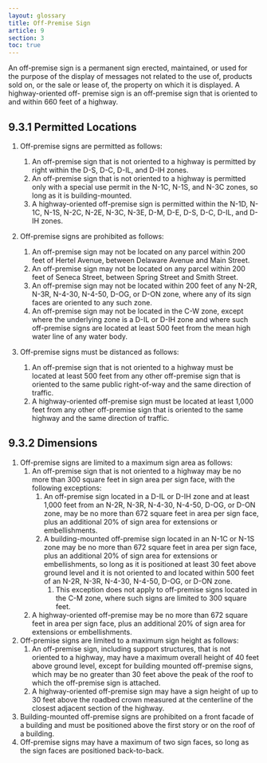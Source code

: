 ```yaml
---
layout: glossary
title: Off-Premise Sign
article: 9
section: 3
toc: true
---
```


An off-premise sign is a permanent sign erected, maintained, or used for the purpose of the display of messages not related to the use of, products sold on, or the sale or lease of, the property on which it is displayed. A highway-oriented off- premise sign is an off-premise sign that is oriented to and within 660 feet of a highway.

## 9.3.1 Permitted Locations

1. Off-premise signs are permitted as follows:

   1. An off-premise sign that is not oriented to a highway is permitted by right within the D-S, D-C, D-IL, and D-IH zones.
   2. An off-premise sign that is not oriented to a highway is permitted only with a special use permit in the N-1C, N-1S, and N-3C zones, so long as it is building-mounted.
   3. A highway-oriented off-premise sign is permitted within the N-1D, N-1C, N-1S, N-2C, N-2E, N-3C, N-3E, D-M, D-E, D-S, D-C, D-IL, and D-IH zones.

2. Off-premise signs are prohibited as follows:

   1. An off-premise sign may not be located on any parcel within 200 feet of Hertel Avenue, between Delaware Avenue and Main Street.
   2. An off-premise sign may not be located on any parcel within 200 feet of Seneca Street, between Spring Street and Smith Street.
   3. An off-premise sign may not be located within 200 feet of any N-2R, N-3R, N-4-30, N-4-50, D-OG, or D-ON zone, where any of its sign faces are oriented to any such zone.
   4. An off-premise sign may not be located in the C-W zone, except where the underlying zone is a D-IL or D-IH zone and where such off-premise signs are located at least 500 feet from the mean high water line of any water body.

3. Off-premise signs must be distanced as follows:

   1. An off-premise sign that is not oriented to a highway must be located at least 500 feet from any other off-premise sign that is oriented to the same public right-of-way and the same direction of traffic.
   2. A highway-oriented off-premise sign must be located at least 1,000 feet from any other off-premise sign that is oriented to the same highway and the same direction of traffic.

## 9.3.2 Dimensions

1. Off-premise signs are limited to a maximum sign area as follows:
   1. An off-premise sign that is not oriented to a highway may be no more than 300 square feet in sign area per sign face, with the following exceptions:
      1. An off-premise sign located in a D-IL or D-IH zone and at least 1,000 feet from an N-2R, N-3R, N-4-30, N-4-50, D-OG, or D-ON zone, may be no more than 672 square feet in area per sign face, plus an additional 20% of sign area for extensions or embellishments.
      2. A building-mounted off-premise sign located in an N-1C or N-1S zone may be no more than 672 square feet in area per sign face, plus an additional 20% of sign area for extensions or embellishments, so long as it is positioned at least 30 feet above ground level and it is not oriented to and located within 500 feet of an N-2R, N-3R, N-4-30, N-4-50, D-OG, or D-ON zone.
         1. This exception does not apply to off-premise signs located in the C-M zone, where such signs are limited to 300 square feet.
   2. A highway-oriented off-premise may be no more than 672 square feet in area per sign face, plus an additional 20% of sign area for extensions or embellishments.
2. Off-premise signs are limited to a maximum sign height as follows:
   1. An off-premise sign, including support structures, that is not oriented to a highway, may have a maximum overall height of 40 feet above ground level, except for building mounted off-premise signs, which may be no greater than 30 feet above the peak of the roof to which the off-premise sign is attached.
   2. A highway-oriented off-premise sign may have a sign height of up to 30 feet above the roadbed crown measured at the centerline of the closest adjacent section of the highway.
3. Building-mounted off-premise signs are prohibited on a front facade of a building and must be positioned above the first story or on the roof of a building.
4. Off-premise signs may have a maximum of two sign faces, so long as the sign faces are
   positioned back-to-back.
